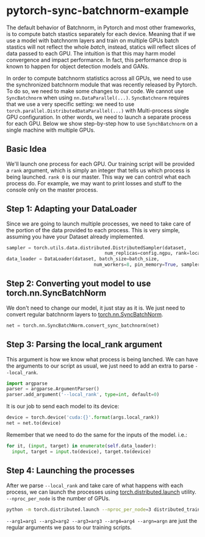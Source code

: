 # pytorch-sync-batchnorm-example

The default behavior of Batchnorm, in Pytorch and most other frameworks, is to compute batch stastics separately for each device. Meaning that if we use a model with batchnorm layers and train on multiple GPUs batch stastics will not reflect the whole *batch*, instead, statics will reflect slices of data passed to each GPU. The intuition is that this may harm model convergence and impact performance. In fact, this performance drop is known to happen for object detection models and GANs.

In order to compute batchnorm statistics across all GPUs, we need to use the synchronized batchnorm module that was recently released by Pytorch. To do so, we need to make some changes to our code. We cannot use `SyncBatchnorm` when using `nn.DataParallel(...)`. `SyncBatchnorm` requires that we use a very specific setting: we need to use `torch.parallel.DistributedDataParallel(...)` with Multi-process single GPU configuration. In other words, we need to launch a separate process for each GPU. Below we show step-by-step how to use `SynchBatchnorm` on a single machine with multiple GPUs.

## Basic Idea

We'll launch one process for each GPU. Our training script will be provided a `rank` argument, which is simply an integer that tells us which process is being launched. `rank 0` is our master. This way we can control what each process do. For example, we may want to print losses and stuff to the console only on the master process.

## Step 1: Adapting your DataLoader
Since we are going to launch multiple processes, we need to take care of the portion of the data provided to each process. This is very simple, assuming you have your Dataset already implemented.

```python
sampler = torch.utils.data.distributed.DistributedSampler(dataset,
                                    num_replicas=config.ngpu, rank=local_rank)
data_loader = DataLoader(dataset, batch_size=batch_size,
                                num_workers=8, pin_memory=True, sampler=sampler, drop_last=True)
```

## Step 2: Converting yout model to use torch.nn.SyncBatchNorm

We don't need to change our model, it just stay as it is. We just need to convert regular batchnorm layers to [torch.nn.SyncBatchNorm](https://pytorch.org/docs/master/nn.html#torch.nn.SyncBatchNorm).
```python
net = torch.nn.SyncBatchNorm.convert_sync_batchnorm(net)
```


## Step 3: Parsing the local_rank argument
This argument is how we know what process is being lanched. We can have the arguments to our script as usual, we just need to add an extra to parse `--local_rank`.

```python
import argparse
parser = argparse.ArgumentParser()
parser.add_argument('--local_rank', type=int, default=0)
```
It is our job to send each model to its device:

```python
device = torch.device('cuda:{}'.format(args.local_rank))
net = net.to(device)
```
Remember that we need to do the same for the inputs of the model. i.e.:


```python
for it, (input, target) in enumerate(self.data_loader):
  input, target = input.to(device), target.to(device)
```

## Step 4: Launching the processes
After we parse `--local_rank` and take care of what happens with each process, we can launch the processes using [torch.distributed.launch](https://pytorch.org/docs/master/distributed.html#launch-utility) utility. `--nproc_per_node` is the number of GPUs.

```bash
python -m torch.distributed.launch --nproc_per_node=3 distributed_train.py --arg1=arg1 --arg2=arg2 --arg3=arg3 --arg4=arg4 --argn=argn
```

`--arg1=arg1 --arg2=arg2 --arg3=arg3 --arg4=arg4 --argn=argn` are just the regular arguments we pass to our training scripts.
